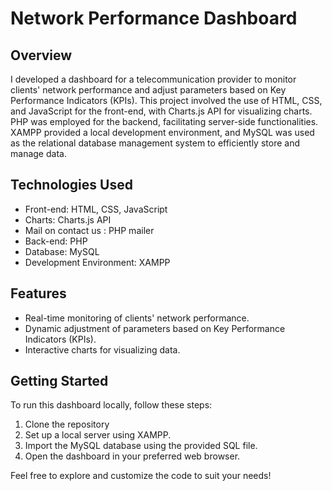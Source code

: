 # Network Performance Dashboard

## Overview

I developed a dashboard for a telecommunication provider to monitor clients' network performance and adjust parameters based on Key Performance Indicators (KPIs). This project involved the use of HTML, CSS, and JavaScript for the front-end, with Charts.js API for visualizing charts. PHP was employed for the backend, facilitating server-side functionalities. XAMPP provided a local development environment, and MySQL was used as the relational database management system to efficiently store and manage data.

## Technologies Used

- Front-end: HTML, CSS, JavaScript
- Charts: Charts.js API
- Mail on contact us : PHP mailer
- Back-end: PHP
- Database: MySQL
- Development Environment: XAMPP

## Features

- Real-time monitoring of clients' network performance.
- Dynamic adjustment of parameters based on Key Performance Indicators (KPIs).
- Interactive charts for visualizing data.

## Getting Started

To run this dashboard locally, follow these steps:

1. Clone the repository
2. Set up a local server using XAMPP.
3. Import the MySQL database using the provided SQL file.
4. Open the dashboard in your preferred web browser.

Feel free to explore and customize the code to suit your needs!
